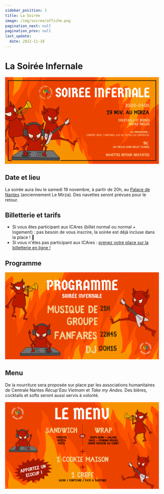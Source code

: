 ```yaml
---
sidebar_position: 3
title: La Soirée
image: /img/soiree/affiche.png
pagination_next: null
pagination_prev: null
last_update:
  date: 2022-11-18
---
```


# La Soirée Infernale

![](/img/soiree/affiche.png)

## Date et lieu

La soirée aura lieu le samedi 19 novembre, à partir de 20h, au [Palace de Nantes](https://goo.gl/maps/PKjtoVaEG5AGyMXT8)
(anciennement Le Mirza). Des navettes seront prévues pour le retour.

## Billetterie et tarifs

* Si vous êtes participant aux ICAres (billet normal ou normal + logement) : pas besoin de vous inscrire, la soirée est déjà incluse dans la place ! 🎉
* Si vous n'êtes pas participant aux ICAres : [prenez votre place sur la billetterie en ligne !](https://www.helloasso.com/associations/association-culturelle-de-l-ecole-centrale-de-nantes/evenements/soiree-infernale-icares)

## Programme

![Épreuve Musique de groupe à 21h, puis épreuve fanfare à 22h45, et enfin animation le reste de la soirée par les DJ à partir de 00h15](/img/soiree/programme.png)

## Menu

De la nourriture sera proposée sur place par les associations humanitaires de
Centrale Nantes *Récup'Eau Vietnam* et *Take my Andes*. Des bières, cocktails
et softs seront aussi servis à volonté.

![Le menu se compose d'un sandwich tomates, mozza et posta ou d'un wrap œufs durs, salade, maïs, oignons rouges, crème fraiche au curry, puis d'un cookie maison d'une crêpe en dessert. Pensez à apporter votre écocup pour les boissons !](/img/soiree/menu.png)
